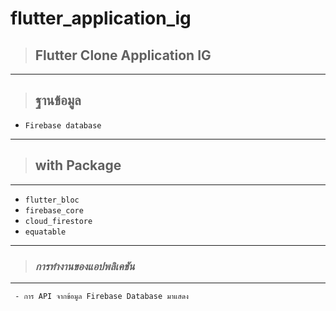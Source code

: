 # flutter_application_ig

> ## **Flutter Clone Application IG** 
---
> ## **ฐานข้อมูล**

- `Firebase database`

---
> ## **with Package**
---
- `flutter_bloc`
- `firebase_core`
- `cloud_firestore`
- `equatable`

---
> ### _การทำงานของแอปพลิเคชัน_ 
---

     - การ API จากข้อมูล Firebase Database มาแสดง

       
<!-- ---
> ### _รูปลักษณ์ภายในแอปพลิเคชัน_
---
- [1] หน้าจอแสดงข้อมูล `จะทำการลบเมื่อกดปุ่ม` _Done_ 
<img src="assets/get_list.png" width = "300">
---
- [2] หน้าจอเพิ่มข้อมูล
<img src="assets/add_list.png" width = "300">
---
- [3] หน้าจอแก้ไขข้อมูล
<img src="assets/edit_list.png" width = "300">
--- -->